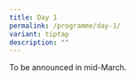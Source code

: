 ```yaml
---
title: Day 1
permalink: /programme/day-1/
variant: tiptap
description: ""
---
```

<p>To be announced in mid-March.</p>